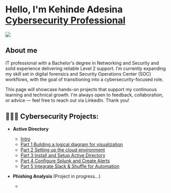 # Hello, I'm Kehinde Adesina <a href="https://www.linkedin.com/in/kehinde-adesina-9a387bb4/">Cybersecurity Professional</a>

<a href="https://www.linkedin.com/in/kehinde-adesina-9a387bb4/"><img src="https://img.shields.io/badge/-LinkedIn-0072b1?&style=for-the-badge&logo=linkedin&logoColor=white" /></a>

## About me 

IT professional with a Bachelor's degree in Networking and Security and solid experience delivering reliable Level 2 support.
I’m currently expanding my skill set in digital forensics and Security Operations Center (SOC) workflows, with the goal of transitioning into a cybersecurity-focused role.

This page will showcase hands-on projects that support my continuous learning and technical growth.
I'm always open to feedback, collaboration, or advice — feel free to reach out via LinkedIn. Thank you!

<h2>👨🏿‍💻 Cybersecurity Projects:</h2>

- <b>Active Directory </b>
  - [Intro](https://github.com/kadesina/Intro)
  - [Part 1 Building a logical diagram for visualization]()
  - [Part 2 Setting up the cloud environment]()
  - [Part 3 Install and Setup Active Directory ]()
  - [Part 4 Configure Splunk and Create Alerts]()
  - [Part 5 Integrate Slack & Shuffle for Automation]()


- <b>Phishing Analysis </b> (Project in progress...)
  - [](https://github.com/kadesina/Intro)
<!---
kadesina/kadesina is a ✨ special ✨ repository because its `README.md` (this file) appears on your GitHub profile.
You can click the Preview link to take a look at your changes.
--->
